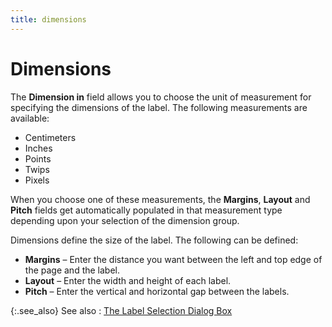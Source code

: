 ```yaml
---
title: dimensions
---
```


# Dimensions


The **Dimension in** field allows  you to choose the unit of measurement for specifying the dimensions of  the label. The following measurements are available:

- Centimeters
- Inches
- Points
- Twips
- Pixels



When you choose one of these measurements, the **Margins**,  **Layout** and **Pitch** fields get automatically populated in that measurement type depending  upon your selection of the dimension group.


Dimensions define the size of the label. The following can be defined:

- **Margins** – Enter the distance you want between the left and top edge of  the page and the label.
- **Layout** – Enter the width and height of each label.
- **Pitch** – Enter the vertical and horizontal gap between the labels.



{:.see_also}
See also
: [The  Label Selection Dialog Box]({{site.wwe_baseurl}}/misc/the_label_selection_dialog_box.html)
